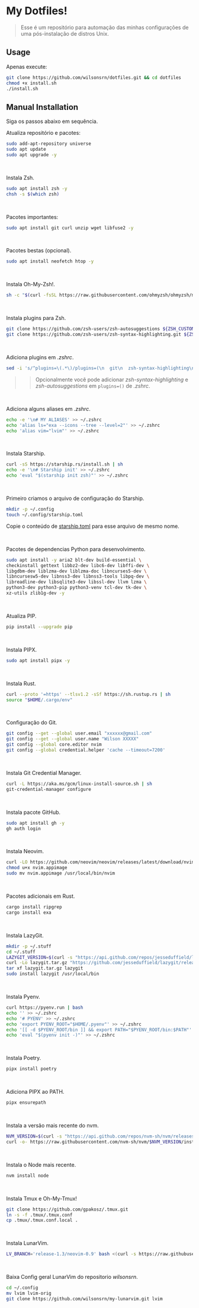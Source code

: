 # My Dotfiles!

> Esse é um repositório para automação das minhas configurações de uma pós-instalação de distros Unix.

## Usage

Apenas execute:

```bash
git clone https://github.com/wilsonsrn/dotfiles.git && cd dotfiles
chmod +x install.sh
./install.sh
```

## Manual Installation

Siga os passos abaixo em sequência.

Atualiza repositório e pacotes:
```bash
sudo add-apt-repository universe
sudo apt update
sudo apt upgrade -y
```

<br/>

Instala Zsh.
```bash
sudo apt install zsh -y
chsh -s $(which zsh)
```

<br/>

Pacotes importantes:
```bash
sudo apt install git curl unzip wget libfuse2 -y
```

<br/>

Pacotes bestas (opcional).
```bash
sudo apt install neofetch htop -y
```

<br/>

Instala Oh-My-Zsh!.
```bash
sh -c "$(curl -fsSL https://raw.githubusercontent.com/ohmyzsh/ohmyzsh/master/tools/install.sh)"
```

<br/>

Instala plugins para Zsh.
```bash
git clone https://github.com/zsh-users/zsh-autosuggestions ${ZSH_CUSTOM:-~/.oh-my-zsh/custom}/plugins/zsh-autosuggestions
git clone https://github.com/zsh-users/zsh-syntax-highlighting.git ${ZSH_CUSTOM:-~/.oh-my-zsh/custom}/plugins/zsh-syntax-highlighting
```

<br/>

Adiciona plugins em *.zshrc*. 
```bash
sed -i 's/^plugins=\(.*\)/plugins=(\n  git\n  zsh-syntax-highlighting\n  zsh-autosuggestions\n  )/g' ~/.zshrc
```
>> Opcionalmente você pode adicionar *zsh-syntax-highlighting* e *zsh-autosuggestions* em `plugins=()` de *.zshrc*.

<br/>

Adiciona alguns aliases em *.zshrc*.
```bash
echo -e '\n# MY ALIASES' >> ~/.zshrc
echo 'alias ls="exa --icons --tree --level=2"' >> ~/.zshrc
echo 'alias vim="lvim"' >> ~/.zshrc
```

<br/>

Instala Starship.
```bash
curl -sS https://starship.rs/install.sh | sh
echo -e '\n# Starship init' >> ~/.zshrc
echo 'eval "$(starship init zsh)"' >> ~/.zshrc
```

<br/>

Primeiro criamos o arquivo de configuração do Starship.
```bash
mkdir -p ~/.config
touch ~/.config/starship.toml
```
Copie o conteúdo de [starship.toml](.config/starship.toml) para esse arquivo de mesmo nome.

<br/>

Pacotes de dependencias Python para desenvolvimento.
```bash
sudo apt install -y aria2 blt-dev build-essential \
checkinstall gettext libbz2-dev libc6-dev libffi-dev \
libgdbm-dev liblzma-dev liblzma-doc libncurses5-dev \
libncursesw5-dev libnss3-dev libnss3-tools libpq-dev \
libreadline-dev libsqlite3-dev libssl-dev llvm lzma \
python3-dev python3-pip python3-venv tcl-dev tk-dev \
xz-utils zlib1g-dev -y
```
<br/>

Atualiza PIP.
```bash
pip install --upgrade pip
```

<br/>

Instala PIPX.
```bash
sudo apt install pipx -y
```

<br/>

Instala Rust.
```bash
curl --proto '=https' --tlsv1.2 -sSf https://sh.rustup.rs | sh
source "$HOME/.cargo/env"
```

<br/>

Configuração do Git.
```bash
git config --get --global user.email "xxxxxx@gmail.com"
git config --get --global user.name "Wilson XXXXX"
git config --global core.editor nvim
git config --global credential.helper 'cache --timeout=7200'
```

<br/>

Instala Git Credential Manager.
```bash
curl -L https://aka.ms/gcm/linux-install-source.sh | sh
git-credential-manager configure
```

<br/>

Instala pacote GitHub.
```bash
sudo apt install gh -y
gh auth login
```

<br/>

Instala Neovim.
```bash
curl -LO https://github.com/neovim/neovim/releases/latest/download/nvim.appimage
chmod u+x nvim.appimage
sudo mv nvim.appimage /usr/local/bin/nvim
```

<br/>

Pacotes adicionais em Rust.
```bash
cargo install ripgrep
cargo install exa
```

<br/>

Instala LazyGit.
```bash
mkdir -p ~/.stuff
cd ~/.stuff
LAZYGIT_VERSION=$(curl -s "https://api.github.com/repos/jesseduffield/lazygit/releases/latest" | grep -Po '"tag_name": "v\K[^"]*')
curl -Lo lazygit.tar.gz "https://github.com/jesseduffield/lazygit/releases/latest/download/lazygit_${LAZYGIT_VERSION}_Linux_x86_64.tar.gz"
tar xf lazygit.tar.gz lazygit
sudo install lazygit /usr/local/bin
```

<br/>

Instala Pyenv.
```bash
curl https://pyenv.run | bash
echo '' >> ~/.zshrc
echo '# PYENV' >> ~/.zshrc
echo 'export PYENV_ROOT="$HOME/.pyenv"' >> ~/.zshrc
echo '[[ -d $PYENV_ROOT/bin ]] && export PATH="$PYENV_ROOT/bin:$PATH"' >> ~/.zshrc
echo 'eval "$(pyenv init -)"' >> ~/.zshrc
```

<br/>

Instala Poetry.
```bash
pipx install poetry
```

<br/>

Adiciona PIPX ao PATH.
```bash
pipx ensurepath
```

<br/>

Instala a versão mais recente do nvm.
```bash
NVM_VERSION=$(curl -s "https://api.github.com/repos/nvm-sh/nvm/releases/latest" | grep -Po '"tag_name": "\K[^"]*')
curl -o- https://raw.githubusercontent.com/nvm-sh/nvm/$NVM_VERSION/install.sh | bash
```

<br/>

Instala o Node mais recente.
```bash
nvm install node
```

<br/>

Instala Tmux e Oh-My-Tmux!
```bash
git clone https://github.com/gpakosz/.tmux.git
ln -s -f .tmux/.tmux.conf
cp .tmux/.tmux.conf.local .
```

<br/>

Instala LunarVim.
```bash
LV_BRANCH='release-1.3/neovim-0.9' bash <(curl -s https://raw.githubusercontent.com/LunarVim/LunarVim/release-1.3/neovim-0.9/utils/installer/install.sh)
```

<br/>

Baixa Config geral LunarVim do repositorio *wilsonsrn*.
```bash
cd ~/.config
mv lvim lvim-orig
git clone https://github.com/wilsonsrn/my-lunarvim.git lvim
```
